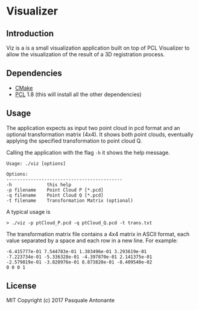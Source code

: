 # Visualizer

## Introduction
Viz is a is a small visualization application built on top of PCL Visualizer to allow the visualization of the result of a 3D registration process.

## Dependencies
* [CMake](https://cmake.org/)
* [PCL](http://pointclouds.org) 1.8 (this will install all the other dependencies)

## Usage

The application expects as input two point cloud in pcd format and an optional transformation matrix (4x4). It shows both point clouds, eventually applying the specified transformation to point cloud Q.

Calling the application with the flag `-h` it shows the help message.

```
Usage: ./viz [options]

Options:
-------------------------------------------
-h             this help
-p filename    Point Cloud P [*.pcd]
-q filename    Point Cloud Q [*.pcd]
-t filename    Transformation Matrix (optional)
```

A typical usage is

```
> ./viz -p ptCloud_P.pcd -q ptCloud_Q.pcd -t trans.txt
```

The transformation matrix file contains a 4x4 matrix in ASCII format, each value separated by a space and each row in a new line. For example:

```
-6.415777e-01 7.544783e-01 1.383496e-01 3.293619e-01
-7.223734e-01 -5.336328e-01 -4.397870e-01 2.141375e-01
-2.579819e-01 -3.820976e-01 8.873820e-01 -8.409540e-02
0 0 0 1

```

## License
MIT Copyright (c) 2017 Pasquale Antonante
